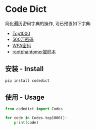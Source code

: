 # Code Dict

简化遍历密码字典的操作, 现已预置如下字典:
+ [Top1000](https://github.com/k8gege/PasswordDic.git)
+ [500万密码](https://github.com/r35tart/RW_Password.git)
+ [WPA密码](https://github.com/conwnet/wpa-dictionary.git)
+ [rootphantomer密码本](https://github.com/rootphantomer/Blasting_dictionary.git)

## 安装 - Install

```bash
pip install codedict
```

## 使用 - Usage

```python
from codedict import Codes

for code in Codes.top1000():
    print(code)
```